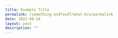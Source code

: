 ```yaml
---
title: Example Title
permalink: /something-asdfasdf/what-bro/permalink
date: 2022-08-24
layout: post
description: ""
---
```


